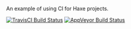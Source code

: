 An example of using CI for Haxe projects.

[![TravisCI Build Status](https://travis-ci.org/andyli/HaxeCI.svg?branch=master)](https://travis-ci.org/andyli/HaxeCI)
[![AppVeyor Build Status](https://ci.appveyor.com/api/projects/status/github/andyli/HaxeCI?branch=master&svg=true)](https://ci.appveyor.com/project/andyli/HaxeCI)